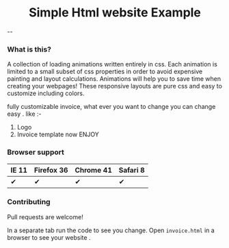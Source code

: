 <h1 align="center">Simple Html website Example</h1>
--

### What is this?

A collection of loading animations written entirely in css.
Each animation is limited to a small subset of css properties in order
to avoid expensive painting and layout calculations.
Animations will help you to save time when creating your webpages! 
These responsive layouts are pure css and easy to customize including colors.

fully customizable invoice, what ever you want to change you can change easy .
like :-
1) Logo
2) Invoice template
now ENJOY


### Browser support


IE 11  | Firefox 36 | Chrome 41 | Safari 8
------ | ---------- | --------- | --------
| ✔ | ✔| ✔ | ✔     | ✔ | ✔    | ✔ | ✔

### Contributing

Pull requests are welcome!

In a separate tab run the code to see you change. Open `invoice.html`
in a browser to see your website .

